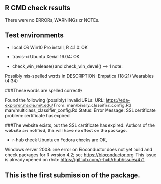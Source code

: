 ## R CMD check results
There were no ERRORs, WARNINGs or NOTEs. 

## Test environments
* local OS Win10 Pro install, R 4.1.0: OK

* travis-ci Ubuntu Xenial 16.04: OK

* check_win_release() and check_win_devel() --> 1 note:

Possibly mis-spelled words in DESCRIPTION:
  Empatica (18:21)
  Wearables (4:34)

###These words are spelled correctly

Found the following (possibly) invalid URLs:
  URL: https://eda-explorer.media.mit.edu/
    From: man/binary_classifier_config.Rd
          man/multiclass_classifier_config.Rd
    Status: Error
    Message: SSL certificate problem: certificate has expired

###The website exists, but the SSL certificate has expired. Authors of the website are notified, this will have no effect on the package.
    
* r-hub check
Ubuntu en Fedora checks are OK, 

Windows server 2008: one error on Bioconductor does not yet build and check packages for R version 4.2; see https://bioconductor.org. This issue is already opened on rhub:
https://github.com/r-hub/rhub/issues/471 

## This is the first submission of the package.
